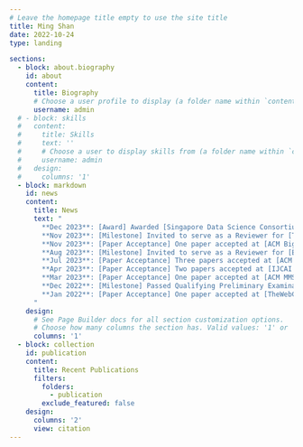 ```yaml
---
# Leave the homepage title empty to use the site title
title: Ming Shan
date: 2022-10-24
type: landing

sections:
  - block: about.biography
    id: about
    content:
      title: Biography
      # Choose a user profile to display (a folder name within `content/authors/`)
      username: admin
  # - block: skills
  #   content:
  #     title: Skills
  #     text: ''
  #     # Choose a user to display skills from (a folder name within `content/authors/`)
  #     username: admin
  #   design:
  #     columns: '1'
  - block: markdown
    id: news
    content:
      title: News
      text: "
        **Dec 2023**: [Award] Awarded [Singapore Data Science Consortium (SDSC) Dissertation Research Fellowship 2023](https://sdsc.sg/fellowship/) <br/>
        **Nov 2023**: [Milestone] Invited to serve as a Reviewer for [TheWebConf'24](https://www2024.thewebconf.org/) <br/>
        **Nov 2023**: [Paper Acceptance] One paper accepted at [ACM BigData'23](https://bigdataieee.org/BigData2023/) <br/>
        **Aug 2023**: [Milestone] Invited to serve as a Reviewer for [EMNLP'23](https://2023.emnlp.org/) <br/>
        **Jul 2023**: [Paper Acceptance] Three papers accepted at [ACM MM'23](https://www.acmmm2023.org/) <br/>
        **Apr 2023**: [Paper Acceptance] Two papers accepted at [IJCAI'23](https://ijcai-23.org/) <br/>
        **Mar 2023**: [Paper Acceptance] One paper accepted at [ACM MMSys'23](https://2023.acmmmsys.org/) <br/>
        **Dec 2022**: [Milestone] Passed Qualifying Preliminary Examination (QPE) ! <br/>
        **Jan 2022**: [Paper Acceptance] One paper accepted at [TheWebConf'22](https://www2022.thewebconf.org)
      "
    design:
      # See Page Builder docs for all section customization options.
      # Choose how many columns the section has. Valid values: '1' or '2'.
      columns: '1'
  - block: collection
    id: publication
    content:
      title: Recent Publications
      filters:
        folders:
          - publication
        exclude_featured: false
    design:
      columns: '2'
      view: citation
---
```

